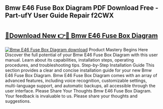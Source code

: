 ## Bmw E46 Fuse Box Diagram PDF Download Free - Part-ufY User Guide Repair f2CWX

# <h2><a href="http://dfjbs6i.blite.top/?on=Bmw+E46+Fuse+Box+Diagram">🔗Download New 👉🔴 Bmw E46 Fuse Box Diagram</a></h2>

[![Bmw E46 Fuse Box Diagram download](https://i.imgur.com/lujVjoI.png)](http://dfjbs6i.blite.top/?on=Bmw+E46+Fuse+Box+Diagram)
Product Mastery Begins Here Discover the full potential of your Bmw E46 Fuse Box Diagram with this user manual. Learn about its capabilities, installation steps, operating procedures, and troubleshooting tips. Step-by-Step Installation Guide This section provides a clear and concise installation guide for your new Bmw E46 Fuse Box Diagram. Bmw E46 Fuse Box Diagram comes with an array of advanced features, including voice recognition, customizable settings, multi-language support, and automatic backups, all accessible through the user interface. Please Share Your Thoughts Bmw E46 Fuse Box Diagram. Your feedback is invaluable to us. Please share your thoughts and suggestions.
